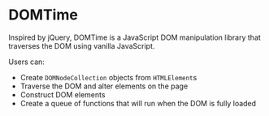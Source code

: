 # DOMTime

Inspired by jQuery, DOMTime is a  JavaScript DOM manipulation library that
traverses the DOM using vanilla JavaScript.

Users can:
* Create `DOMNodeCollection` objects from `HTMLElement`s
* Traverse the DOM and alter elements on the page
* Construct DOM elements
* Create a queue of functions that will run when the DOM is fully loaded
